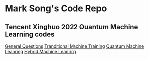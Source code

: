 # Mark Song's Code Repo
## Tencent Xinghuo 2022 Quantum Machine Learning codes
[General Questions](https://github.com/MarkSong535/marksong535.github.io/blob/main/TencentXinghuo/Task1_Quzzies.ipynb?short_path=a1927f8)
[Tranditional Machine Training](https://github.com/MarkSong535/marksong535.github.io/blob/main/TencentXinghuo/Task4.2_AI%20model.ipynb)
[Quantum Machine Leanring](https://github.com/MarkSong535/marksong535.github.io/blob/main/TencentXinghuo/Task4.3_QML.ipynb)
[Hybrid Machine Leanring](https://github.com/MarkSong535/marksong535.github.io/blob/main/TencentXinghuo/Task4.4.1_Hybrid%20QML.ipynb)

